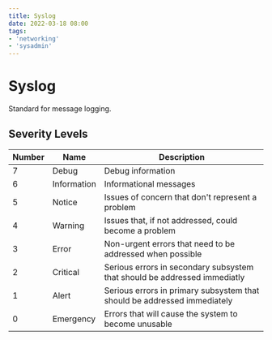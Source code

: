 ```yaml
---
title: Syslog
date: 2022-03-18 08:00
tags:
- 'networking'
- 'sysadmin'
---
```


# Syslog

Standard for message logging.

## Severity Levels

| Number | Name        | Description                                                               |
| ------ | ----------- | ------------------------------------------------------------------------- |
| 7      | Debug       | Debug information                                                         |
| 6      | Information | Informational messages                                                    |
| 5      | Notice      | Issues of concern that don't represent a problem                          |
| 4      | Warning     | Issues that, if not addressed, could become a problem                     |
| 3      | Error       | Non-urgent errors that need to be addressed when possible                 |
| 2      | Critical    | Serious errors in secondary subsystem that should be addressed immediatly |
| 1      | Alert       | Serious errors in primary subsystem that should be addressed immediately  |
| 0      | Emergency   | Errors that will cause the system to become unusable                      |
